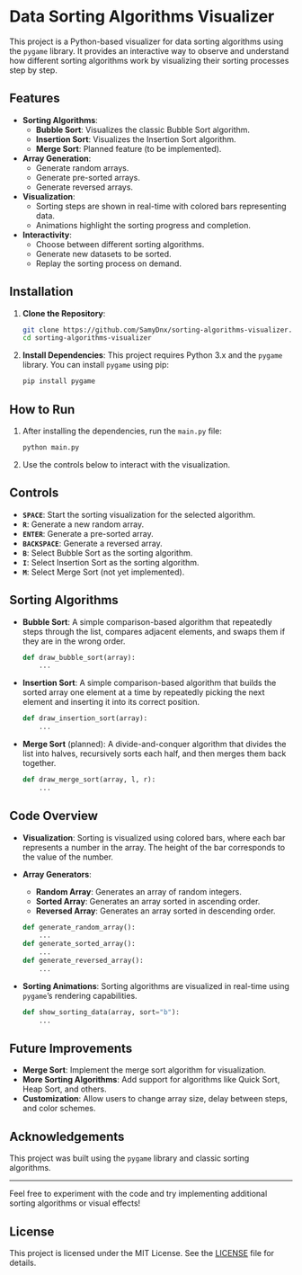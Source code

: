 # Data Sorting Algorithms Visualizer

This project is a Python-based visualizer for data sorting algorithms using the `pygame` library. It provides an interactive way to observe and understand how different sorting algorithms work by visualizing their sorting processes step by step.

## Features

- **Sorting Algorithms**: 
  - **Bubble Sort**: Visualizes the classic Bubble Sort algorithm.
  - **Insertion Sort**: Visualizes the Insertion Sort algorithm.
  - **Merge Sort**: Planned feature (to be implemented).
- **Array Generation**:
  - Generate random arrays.
  - Generate pre-sorted arrays.
  - Generate reversed arrays.
- **Visualization**:
  - Sorting steps are shown in real-time with colored bars representing data.
  - Animations highlight the sorting progress and completion.
- **Interactivity**: 
  - Choose between different sorting algorithms.
  - Generate new datasets to be sorted.
  - Replay the sorting process on demand.

## Installation

1. **Clone the Repository**:
   ```bash
   git clone https://github.com/SamyDnx/sorting-algorithms-visualizer.git
   cd sorting-algorithms-visualizer
   ```

2. **Install Dependencies**:
   This project requires Python 3.x and the `pygame` library.
   You can install `pygame` using pip:
   ```bash
   pip install pygame
   ```

## How to Run

1. After installing the dependencies, run the `main.py` file:
   ```bash
   python main.py
   ```

2. Use the controls below to interact with the visualization.

## Controls

- **`SPACE`**: Start the sorting visualization for the selected algorithm.
- **`R`**: Generate a new random array.
- **`ENTER`**: Generate a pre-sorted array.
- **`BACKSPACE`**: Generate a reversed array.
- **`B`**: Select Bubble Sort as the sorting algorithm.
- **`I`**: Select Insertion Sort as the sorting algorithm.
- **`M`**: Select Merge Sort (not yet implemented).
  
## Sorting Algorithms

- **Bubble Sort**: A simple comparison-based algorithm that repeatedly steps through the list, compares adjacent elements, and swaps them if they are in the wrong order.
  ```python
  def draw_bubble_sort(array):
      ...
  ```

- **Insertion Sort**: A simple comparison-based algorithm that builds the sorted array one element at a time by repeatedly picking the next element and inserting it into its correct position.
  ```python
  def draw_insertion_sort(array):
      ...
  ```

- **Merge Sort** (planned): A divide-and-conquer algorithm that divides the list into halves, recursively sorts each half, and then merges them back together.
  ```python
  def draw_merge_sort(array, l, r):
      ...
  ```

## Code Overview

- **Visualization**: Sorting is visualized using colored bars, where each bar represents a number in the array. The height of the bar corresponds to the value of the number.

- **Array Generators**:
  - **Random Array**: Generates an array of random integers.
  - **Sorted Array**: Generates an array sorted in ascending order.
  - **Reversed Array**: Generates an array sorted in descending order.

  ```python
  def generate_random_array():
      ...
  def generate_sorted_array():
      ...
  def generate_reversed_array():
      ...
  ```

- **Sorting Animations**:
  Sorting algorithms are visualized in real-time using `pygame`’s rendering capabilities.
  
  ```python
  def show_sorting_data(array, sort="b"):
      ...
  ```

## Future Improvements

- **Merge Sort**: Implement the merge sort algorithm for visualization.
- **More Sorting Algorithms**: Add support for algorithms like Quick Sort, Heap Sort, and others.
- **Customization**: Allow users to change array size, delay between steps, and color schemes.

## Acknowledgements

This project was built using the `pygame` library and classic sorting algorithms.

---

Feel free to experiment with the code and try implementing additional sorting algorithms or visual effects!

## License

This project is licensed under the MIT License. See the [LICENSE](LICENSE) file for details.
